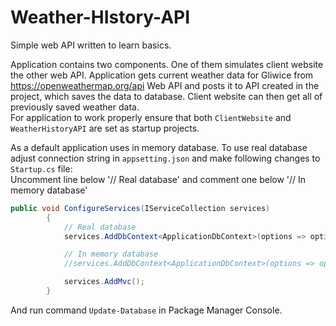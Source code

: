 # Weather-HIstory-API
Simple web API written to learn basics.

Application contains two components. One of them simulates client website the other web API.
Application gets current weather data for Gliwice from https://openweathermap.org/api Web API and posts it to API created in the project, which saves the data to database. Client website can then get all of previously saved weather data.
<br/>
For application to work properly ensure that both `ClientWebsite` and `WeatherHistoryAPI` are set as startup projects.
<br/>

As a default application uses in memory database. To use real database adjust connection string in `appsetting.json` and make following changes to `Startup.cs` file:<br/>
Uncomment line below '// Real database' and comment one below '// In memory database'
```C#
public void ConfigureServices(IServiceCollection services)
        {
            // Real database
            services.AddDbContext<ApplicationDbContext>(options => options.UseSqlServer(Configuration["ConnectionStrings:WeatherHistoryAPI"]));

            // In memory database
            //services.AddDbContext<ApplicationDbContext>(options => options.UseInMemoryDatabase("WeatherAPIDB"));

            services.AddMvc();
        }
```
And run command `Update-Database` in Package Manager Console.
